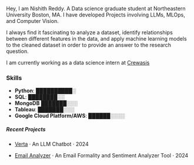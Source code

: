 Hey, I am Nishith Reddy. A Data science graduate student at Northeastern University Boston, MA. I have developed Projects involving LLMs, MLOps, and Computer Vision.

I always find it fascinating to analyze a dataset, identify relationships between different features in the data, and apply machine learning models to the cleaned dataset in order to provide an answer to the research question.

I am currently working as a data science intern at [Crewasis](https://crewasis.ai)

### Skills

- **Python**: ██████████░ 
- **SQL**: ████████░░ 
- **MongoDB** ███████░░░ 
- **Tableau**: ███████░░░ 
- **Google Cloud Platform/AWS**: ██████░░░░  

##### Recent Projects

*   [Verta](https://www.mlwithramin.com/projects/f24-group-1) · An LLM Chatbot · 2024
    
*   [Email Analyzer](https://emailanalyzer.streamlit.app) · An Email Formality and Sentiment Analyzer Tool · 2024

